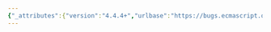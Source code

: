 ```yaml
---
{"_attributes":{"version":"4.4.4+","urlbase":"https://bugs.ecmascript.org/","maintainer":"dherman@mozilla.com"},"bug":{"bug_id":170,"creation_ts":"2011-07-25 16:40:00 -0700","short_desc":"15.12.3 4b(ii) JSON.stringify replacer processing underspecified.","delta_ts":"2014-12-23 20:23:27 -0800","product":"Draft for 6th Edition","component":"technical issue","version":"Initial draft July 12, 2011","rep_platform":"All","op_sys":"All","bug_status":"RESOLVED","resolution":"FIXED","priority":"Normal","bug_severity":"normal","everconfirmed":true,"reporter":{"uid":"allen","name":"Allen Wirfs-Brock"},"assigned_to":{"uid":"allen","name":"Allen Wirfs-Brock"},"cc":"mathias","long_desc":[{"commentid":383,"comment_count":0,"who":{"uid":"allen","name":"Allen Wirfs-Brock"},"bug_when":"2011-07-25 16:40:12 -0700","thetext":"see https://mail.mozilla.org/pipermail/es5-discuss/2011-April/003977.html \n\nOn Apr 12, 2011, at 2:35 PM, Jeff Walden wrote:\n\nHow JSON.stringify handles array replacer objects is...somewhat vague.  Consider:\n\nvar replacer = [0, 1, 2, 3];\nObject.prototype[3] = 3;\nObject.defineProperty(replacer, 1, {\nget: function()\n{\nObject.defineProperty(replacer, 4, { value: 4 });\ndelete replacer[2];\ndelete replacer[3];\nreplacer[5] = 5;\nreturn 1;\n}\n});\nvar s = JSON.stringify({0: { 1: { 3: { 4: { 5: { 2: \"omitted\" } } } } } }, replacer);\nassertEq(s, ???);\n\nDoes the enumeration in 15.12.3 4b(ii) grab all property names, then get each array property value in numeric order, or is order of getting unspecified?  Or does it get the length, then iterate up to that, getting each property in sequence, seeing numerically-higher properties added after the start of enumeration and omitting numerically-higher properties removed after the start of enumeration?  Does it only look at own properties, or does it look for the property in the replacer and along the entire prototype chain?  This all seems rather vague, arguably too vague for interoperable implementation.\n\nI propose that 15.12.3 4b(ii) be replaced with the following steps, which seem reasonably sensible and straightforward to describe and implement, even in JS itself.  They're also pretty similar to how the array extras methods (map/filter/some/every/forEach/indexOf/lastIndexOf) do their by-indexed-property iteration.  With these semantics we would have |s === '{\"0\":{\"1\":{\"3\":{\"3\":3}},\"3\":3},\"3\":3}'|:\n\nii.  Let len be the result of calling the [[Get]] internal method of replacer\n with the argument \"length\".\niii. Let i be 0.\niv.  While i < len:\n 1. Let item be undefined.\n 2. Let v be the result of calling the [[Get]] internal method of\n    replacer with the argument ToString(i).\n 2. If Type(v) is String then let item be v.\n 3. Else if Type(v) is Number then let item be ToString(v).\n 4. Else if Type(v) is Object then\n    a. If the [[Class]] internal property of v is \"String\" or \"Number\"\n       then let item be ToString(v).\n 5. If item is not undefined and item is not currently an element of\n    PropertyList then,\n    a. Append item to the end of PropertyList.\n 6. Let i be i + 1.\n\nAs far as compatibility of this algorithm goes...let's just say nobody is compatible with anyone on the testcase above, so there's not much existing compatibility to attempt to preserve here:\n\n* Firefox's handling is wrong even outside these axes in that it processes the replacer array anew every time an object is stringified, so it's best to ignore it.\n* IE9 seems to implement this algorithm exactly.\n* WebKit implements this *except* that it doesn't look up the prototype chain for properties.\n* Opera seems to implement the algorithm, except it gets the length every time around the loop.\n* Chrome throws an \"illegal access\" exception whose provenance within JSON.stringify isn't immediately obvious.\n\nSo how about we fix this somehow and get everyone on the same page, eh?\n\nJeff"},{"commentid":11046,"comment_count":1,"who":{"uid":"allen","name":"Allen Wirfs-Brock"},"bug_when":"2014-12-16 18:25:54 -0800","thetext":"fixed in rev30 editor's draft"},{"commentid":11163,"comment_count":2,"who":{"uid":"allen","name":"Allen Wirfs-Brock"},"bug_when":"2014-12-23 20:23:27 -0800","thetext":"fixed in rev30"}]}}
---
```

